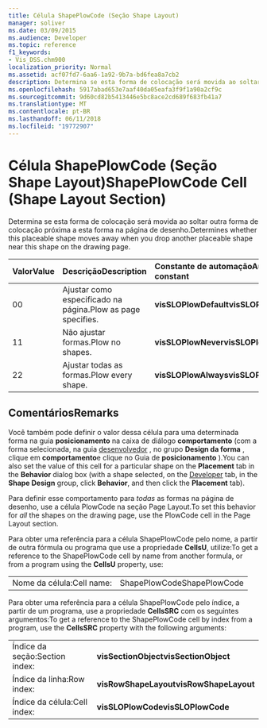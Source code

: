 ```yaml
---
title: Célula ShapePlowCode (Seção Shape Layout)
manager: soliver
ms.date: 03/09/2015
ms.audience: Developer
ms.topic: reference
f1_keywords:
- Vis_DSS.chm900
localization_priority: Normal
ms.assetid: acf07fd7-6aa6-1a92-9b7a-bd6fea8a7cb2
description: Determina se esta forma de colocação será movida ao soltar outra forma de colocação próxima a esta forma na página de desenho.
ms.openlocfilehash: 5917abad653e7aaf40da05eafa3f9f1a90a2cf9c
ms.sourcegitcommit: 9d60cd82b5413446e5bc8ace2cd689f683fb41a7
ms.translationtype: MT
ms.contentlocale: pt-BR
ms.lasthandoff: 06/11/2018
ms.locfileid: "19772907"
---
```

# <a name="shapeplowcode-cell-shape-layout-section"></a><span data-ttu-id="852ba-103">Célula ShapePlowCode (Seção Shape Layout)</span><span class="sxs-lookup"><span data-stu-id="852ba-103">ShapePlowCode Cell (Shape Layout Section)</span></span>

<span data-ttu-id="852ba-104">Determina se esta forma de colocação será movida ao soltar outra forma de colocação próxima a esta forma na página de desenho.</span><span class="sxs-lookup"><span data-stu-id="852ba-104">Determines whether this placeable shape moves away when you drop another placeable shape near this shape on the drawing page.</span></span>
  
|<span data-ttu-id="852ba-105">**Valor**</span><span class="sxs-lookup"><span data-stu-id="852ba-105">**Value**</span></span>|<span data-ttu-id="852ba-106">**Descrição**</span><span class="sxs-lookup"><span data-stu-id="852ba-106">**Description**</span></span>|<span data-ttu-id="852ba-107">**Constante de automação**</span><span class="sxs-lookup"><span data-stu-id="852ba-107">**Automation constant**</span></span>|
|:-----|:-----|:-----|
|<span data-ttu-id="852ba-108">0</span><span class="sxs-lookup"><span data-stu-id="852ba-108">0</span></span>  <br/> |<span data-ttu-id="852ba-109">Ajustar como especificado na página.</span><span class="sxs-lookup"><span data-stu-id="852ba-109">Plow as page specifies.</span></span>  <br/> |<span data-ttu-id="852ba-110">**visSLOPlowDefault**</span><span class="sxs-lookup"><span data-stu-id="852ba-110">**visSLOPlowDefault**</span></span> <br/> |
|<span data-ttu-id="852ba-111">1</span><span class="sxs-lookup"><span data-stu-id="852ba-111">1</span></span>  <br/> |<span data-ttu-id="852ba-112">Não ajustar formas.</span><span class="sxs-lookup"><span data-stu-id="852ba-112">Plow no shapes.</span></span>  <br/> |<span data-ttu-id="852ba-113">**visSLOPlowNever**</span><span class="sxs-lookup"><span data-stu-id="852ba-113">**visSLOPlowNever**</span></span> <br/> |
|<span data-ttu-id="852ba-114">2</span><span class="sxs-lookup"><span data-stu-id="852ba-114">2</span></span>  <br/> |<span data-ttu-id="852ba-115">Ajustar todas as formas.</span><span class="sxs-lookup"><span data-stu-id="852ba-115">Plow every shape.</span></span>  <br/> |<span data-ttu-id="852ba-116">**visSLOPlowAlways**</span><span class="sxs-lookup"><span data-stu-id="852ba-116">**visSLOPlowAlways**</span></span> <br/> |
   
## <a name="remarks"></a><span data-ttu-id="852ba-117">Comentários</span><span class="sxs-lookup"><span data-stu-id="852ba-117">Remarks</span></span>

<span data-ttu-id="852ba-118">Você também pode definir o valor dessa célula para uma determinada forma na guia **posicionamento** na caixa de diálogo **comportamento** (com a forma selecionada, na guia [desenvolvedor](run-in-developer-mode-display-the-developer-tab.md) , no grupo **Design da forma** , clique em **comportamento**e clique no Guia de **posicionamento** ).</span><span class="sxs-lookup"><span data-stu-id="852ba-118">You can also set the value of this cell for a particular shape on the **Placement** tab in the **Behavior** dialog box (with a shape selected, on the [Developer](run-in-developer-mode-display-the-developer-tab.md) tab, in the **Shape Design** group, click **Behavior**, and then click the **Placement** tab).</span></span> 
  
<span data-ttu-id="852ba-119">Para definir esse comportamento para *todas* as formas na página de desenho, use a célula PlowCode na seção Page Layout.</span><span class="sxs-lookup"><span data-stu-id="852ba-119">To set this behavior for  *all*  the shapes on the drawing page, use the PlowCode cell in the Page Layout section.</span></span> 
  
<span data-ttu-id="852ba-120">Para obter uma referência para a célula ShapePlowCode pelo nome, a partir de outra fórmula ou programa que use a propriedade **CellsU**, utilize:</span><span class="sxs-lookup"><span data-stu-id="852ba-120">To get a reference to the ShapePlowCode cell by name from another formula, or from a program using the **CellsU** property, use:</span></span> 
  
|||
|:-----|:-----|
|<span data-ttu-id="852ba-121">Nome da célula:</span><span class="sxs-lookup"><span data-stu-id="852ba-121">Cell name:</span></span>  <br/> |<span data-ttu-id="852ba-122">ShapePlowCode</span><span class="sxs-lookup"><span data-stu-id="852ba-122">ShapePlowCode</span></span>  <br/> |
   
<span data-ttu-id="852ba-123">Para obter uma referência para a célula ShapePlowCode pelo índice, a partir de um programa, use a propriedade **CellsSRC** com os seguintes argumentos:</span><span class="sxs-lookup"><span data-stu-id="852ba-123">To get a reference to the ShapePlowCode cell by index from a program, use the **CellsSRC** property with the following arguments:</span></span> 
  
|||
|:-----|:-----|
|<span data-ttu-id="852ba-124">Índice da seção:</span><span class="sxs-lookup"><span data-stu-id="852ba-124">Section index:</span></span>  <br/> |<span data-ttu-id="852ba-125">**visSectionObject**</span><span class="sxs-lookup"><span data-stu-id="852ba-125">**visSectionObject**</span></span> <br/> |
|<span data-ttu-id="852ba-126">Índice da linha:</span><span class="sxs-lookup"><span data-stu-id="852ba-126">Row index:</span></span>  <br/> |<span data-ttu-id="852ba-127">**visRowShapeLayout**</span><span class="sxs-lookup"><span data-stu-id="852ba-127">**visRowShapeLayout**</span></span> <br/> |
|<span data-ttu-id="852ba-128">Índice da célula:</span><span class="sxs-lookup"><span data-stu-id="852ba-128">Cell index:</span></span>  <br/> |<span data-ttu-id="852ba-129">**visSLOPlowCode**</span><span class="sxs-lookup"><span data-stu-id="852ba-129">**visSLOPlowCode**</span></span> <br/> |
   

